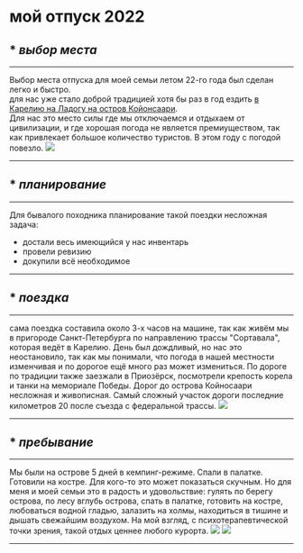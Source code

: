 # мой отпуск 2022  
## * ***выбор места***
***
Выбор места отпуска для моей семьи летом 22-го года был сделан легко и быстро.   
для нас уже стало доброй традицией хотя бы раз в год ездить [в Карелию на Ладогу на остров Койонсаари](https://ru.wikipedia.org/wiki/Койонсаари).     
Для нас это место силы где мы отключаемся и отдыхаем от цивилизации, и где хорошая погода не является премиуществом, так как привлекает большое количество туристов. В этом году с погодой повезло. 
![](a2.jpg)  
***
## * ***планирование***   
***
Для бывалого походника планирование такой поездки несложная задача:
- достали весь имеющийся у нас инвентарь
- провели ревизию
- докупили всё необходимое
***
## * ***поездка*** 
***
 сама поездка составила около 3-х часов на машине, так как живём мы в пригороде Санкт-Петербурга по направлению трассы "Сортавала", которая ведёт в Карелию. День был дождливый, но нас это неостановило, так как мы понимали, что погода в нашей местности изменчивая и по дорогое ещё много раз может измениться. По дороге по традиции также заезжали в Приозёрск, посмотрели крепость корела и танки на мемориале Победы. Дорог до острова Койносаари несложная и живописная. Самый сложный участок дороги последние километров 20 после съезда с федеральной трассы. 
 ![](a3.jpg)
***
## * ***пребывание***
*** 
Мы были на острове 5 дней в кемпинг-режиме. Спали в палатке. Готовили на костре. Для кого-то это может показаться скучным. Но для меня и моей семьи это в радость и удовольствие: гулять по берегу острова, по лесу вглубь острова, спать в палатке, готовить на костре, любоваться водной гладью, залазить на холмы, находиться в тишине и дышать свежайшим воздухом. На мой взгляд, с психотерапевтической точки зрения, такой отдых ценнее любого курорта.
 ![](a4.jpg)
![](a1.jpg)
***




